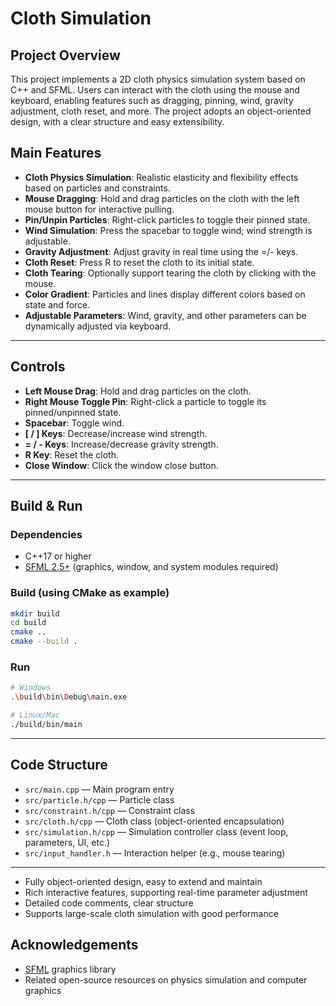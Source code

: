 # Cloth Simulation

## Project Overview

This project implements a 2D cloth physics simulation system based on C++ and SFML. Users can interact with the cloth using the mouse and keyboard, enabling features such as dragging, pinning, wind, gravity adjustment, cloth reset, and more. The project adopts an object-oriented design, with a clear structure and easy extensibility.

## Main Features

- **Cloth Physics Simulation**: Realistic elasticity and flexibility effects based on particles and constraints.
- **Mouse Dragging**: Hold and drag particles on the cloth with the left mouse button for interactive pulling.
- **Pin/Unpin Particles**: Right-click particles to toggle their pinned state.
- **Wind Simulation**: Press the spacebar to toggle wind; wind strength is adjustable.
- **Gravity Adjustment**: Adjust gravity in real time using the =/- keys.
- **Cloth Reset**: Press R to reset the cloth to its initial state.
- **Cloth Tearing**: Optionally support tearing the cloth by clicking with the mouse.
- **Color Gradient**: Particles and lines display different colors based on state and force.
- **Adjustable Parameters**: Wind, gravity, and other parameters can be dynamically adjusted via keyboard.

---

## Controls

- **Left Mouse Drag**: Hold and drag particles on the cloth.
- **Right Mouse Toggle Pin**: Right-click a particle to toggle its pinned/unpinned state.
- **Spacebar**: Toggle wind.
- **[ / ] Keys**: Decrease/increase wind strength.
- **= / - Keys**: Increase/decrease gravity strength.
- **R Key**: Reset the cloth.
- **Close Window**: Click the window close button.

---

## Build & Run

### Dependencies

- C++17 or higher
- [SFML 2.5+](https://www.sfml-dev.org/) (graphics, window, and system modules required)

### Build (using CMake as example)

```bash
mkdir build
cd build
cmake ..
cmake --build .
```

### Run

```bash
# Windows
.\build\bin\Debug\main.exe

# Linux/Mac
./build/bin/main
```

---

## Code Structure

- `src/main.cpp` — Main program entry
- `src/particle.h/cpp` — Particle class
- `src/constraint.h/cpp` — Constraint class
- `src/cloth.h/cpp` — Cloth class (object-oriented encapsulation)
- `src/simulation.h/cpp` — Simulation controller class (event loop, parameters, UI, etc.)
- `src/input_handler.h` — Interaction helper (e.g., mouse tearing)

---

- Fully object-oriented design, easy to extend and maintain
- Rich interactive features, supporting real-time parameter adjustment
- Detailed code comments, clear structure
- Supports large-scale cloth simulation with good performance

## Acknowledgements

- [SFML](https://www.sfml-dev.org/) graphics library
- Related open-source resources on physics simulation and computer graphics
